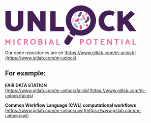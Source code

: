 [![UNLOCK.com](logo_unlock_tagline_color.png)](https://www.unlock.com/)

Our code repositories are on [https://www.gitlab.com/m-unlock](https://www.gitlab.com/m-unlock)

## For example:

**FAIR DATA STATION**  
[https://www.gitlab.com/m-unlock/fairds](https://www.gitlab.com/m-unlock/fairds)


**Common Workflow Language (CWL) computational workflows**  
[https://www.gitlab.com/m-unlock/cwl](https://www.gitlab.com/m-unlock/cwl)

<!--

**Here are some ideas to get you started:**

🙋‍♀️ A short introduction - what is your organization all about?
🌈 Contribution guidelines - how can the community get involved?
👩‍💻 Useful resources - where can the community find your docs? Is there anything else the community should know?
🍿 Fun facts - what does your team eat for breakfast?
🧙 Remember, you can do mighty things with the power of [Markdown](https://docs.github.com/github/writing-on-github/getting-started-with-writing-and-formatting-on-github/basic-writing-and-formatting-syntax)
-->
